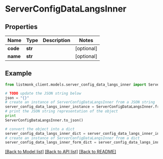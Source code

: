 # ServerConfigDataLangsInner


## Properties
Name | Type | Description | Notes
------------ | ------------- | ------------- | -------------
**code** | **str** |  | [optional] 
**name** | **str** |  | [optional] 

## Example

```python
from listmonk_client.models.server_config_data_langs_inner import ServerConfigDataLangsInner

# TODO update the JSON string below
json = "{}"
# create an instance of ServerConfigDataLangsInner from a JSON string
server_config_data_langs_inner_instance = ServerConfigDataLangsInner.from_json(json)
# print the JSON string representation of the object
print
ServerConfigDataLangsInner.to_json()

# convert the object into a dict
server_config_data_langs_inner_dict = server_config_data_langs_inner_instance.to_dict()
# create an instance of ServerConfigDataLangsInner from a dict
server_config_data_langs_inner_form_dict = server_config_data_langs_inner.from_dict(server_config_data_langs_inner_dict)
```
[[Back to Model list]](../README.md#documentation-for-models) [[Back to API list]](../README.md#documentation-for-api-endpoints) [[Back to README]](../README.md)


